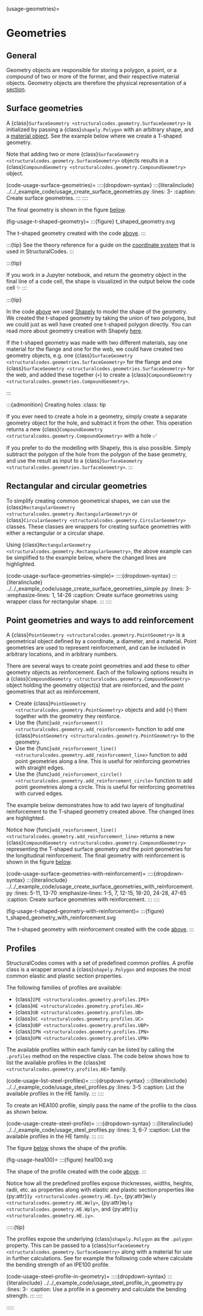(usage-geometries)=
# Geometries

## General

Geometry objects are responsible for storing a polygon, a point, or a _compound_ of two or more of the former, and their respective material objects. Geometry objects are therefore the physical representation of a [section](#usage-sections).

## Surface geometries

A {class}`SurfaceGeometry <structuralcodes.geometry.SurfaceGeometry>` is initialized by passing a {class}`shapely.Polygon` with an arbitrary shape, and a [material object](#api-materials). See the example below where we create a T-shaped geometry.

Note that adding two or more {class}`SurfaceGeometry <structuralcodes.geometry.SurfaceGeometry>` objects results in a {class}`CompoundGeometry <structuralcodes.geometry.CompoundGeometry>` object.

(code-usage-surface-geometries)=
::::{dropdown-syntax}
:::{literalinclude} ../../_example_code/usage_create_surface_geometries.py
:lines: 3-
:caption: Create surface geometries.
:::
::::

The final geometry is shown in the figure [below](#fig-usage-t-shaped-geometry).

(fig-usage-t-shaped-geometry)=
:::{figure} t_shaped_geometry.svg

The t-shaped geometry created with the code [above](#code-usage-surface-geometries).
:::

:::{tip}
See the theory reference for a guide on the [coordinate system](#theory-grs) that is used in StructuralCodes.
:::

:::{tip}

If you work in a Jupyter notebook, and return the geometry object in the final line of a code cell, the shape is visualized in the output below the code cell ✨
:::

:::{tip}

In the code [above](#code-usage-surface-geometries) we used [Shapely](https://shapely.readthedocs.io) to model the shape of the geometry. We created the t-shaped geometry by taking the union of two polygons, but we could just as well have created one t-shaped polygon directly. You can read more about geometry creation with Shapely [here](https://shapely.readthedocs.io/en/stable/geometry.html).

If the t-shaped geometry was made with two different materials, say one material for the flange and one for the web, we could have created two geometry objects, e.g. one {class}`SurfaceGeometry <structuralcodes.geometries.SurfaceGeometry>` for the flange and one {class}`SurfaceGeometry <structuralcodes.geometries.SurfaceGeometry>` for the web, and added these together (`+`) to create a {class}`CompoundGeometry <structuralcodes.geometries.CompoundGeometry>`.

:::

:::{admonition} Creating holes
:class: tip

If you ever need to create a hole in a geometry, simply create a separate geometry object for the hole, and subtract it from the other. This operation returns a new {class}`CompoundGeometry <structuralcodes.geometry.CompoundGeometry>` with a hole ✅

If you prefer to do the modelling with Shapely, this is also possible. Simply subtract the polygon of the hole from the polygon of the base geometry, and use the result as input to a {class}`SurfaceGeometry <structuralcodes.geometries.SurfaceGeometry>`.
:::

## Rectangular and circular geometries

To simplify creating common geometrical shapes, we can use the {class}`RectangularGeometry <structuralcodes.geometry.RectangularGeometry>` or {class}`CircularGeometry <structuralcodes.geometry.CircularGeometry>` classes. These classes are wrappers for creating surface geometries with either a rectangular or a circular shape.

Using {class}`RectangularGeometry <structuralcodes.geometry.RectangularGeometry>`, the above example can be simplified to the example below, where the changed lines are highlighted.

(code-usage-surface-geometries-simple)=
::::{dropdown-syntax}
:::{literalinclude} ../../_example_code/usage_create_surface_geometries_simple.py
:lines: 3-
:emphasize-lines: 1, 14-26
:caption: Create surface geometries using wrapper class for rectangular shape.
:::
::::

## Point geometries and ways to add reinforcement

A {class}`PointGeometry <structuralcodes.geometry.PointGeometry>` is a geometrical object defined by a coordinate, a diameter, and a material. Point geometries are used to represent reinforcement, and can be included in arbitrary locations, and in arbitrary numbers.

There are several ways to create point geometries and add these to other geometry objects as reinforcement. Each of the following options results in a {class}`CompoundGeometry <structuralcodes.geometry.CompoundGeometry>` object holding the geometry object(s) that are reinforced, and the point geometries that act as reinforcement.

- Create {class}`PointGeometry <structuralcodes.geometry.PointGeometry>` objects and add (`+`) them together with the geometry they reinforce.
- Use the {func}`add_reinforcement() <structuralcodes.geometry.add_reinforcement>` function to add one {class}`PointGeometry <structuralcodes.geometry.PointGeometry>` to the geometry.
- Use the {func}`add_reinforcement_line() <structuralcodes.geometry.add_reinforcement_line>` function to add point geometries along a line. This is useful for reinforcing geometries with straight edges.
- Use the {func}`add_reinforcement_circle() <structuralcodes.geometry.add_reinforcement_circle>` function to add point geometries along a circle. This is useful for reinforcing geometries with curved edges.

The example below demonstrates how to add two layers of longitudinal reinforcement to the T-shaped geometry created above. The changed lines are highlighted.

Notice how {func}`add_reinforcement_line() <structuralcodes.geometry.add_reinforcement_line>` returns a new {class}`CompoundGeometry <structuralcodes.geometry.CompoundGeometry>` representing the T-shaped surface geometry _and_ the point geometries for the longitudinal reinforcement. The final geometry with reinforcement is shown in the figure [below](#fig-usage-t-shaped-geometry-with-reinforcement).

(code-usage-surface-geometries-with-reinforcement)=
::::{dropdown-syntax}
:::{literalinclude} ../../_example_code/usage_create_surface_geometries_with_reinforcement.py
:lines: 5-11, 13-70
:emphasize-lines: 1-5, 7, 12-15, 18-20, 24-28, 47-65
:caption: Create surface geometries with reinforcement.
:::
::::

(fig-usage-t-shaped-geometry-with-reinforcement)=
:::{figure} t_shaped_geometry_with_reinforcement.svg

The t-shaped geometry with reinforcement created with the code [above](#code-usage-surface-geometries-with-reinforcement).
:::

## Profiles

StructuralCodes comes with a set of predefined common profiles. A profile class is a wrapper around a {class}`shapely.Polygon` and exposes the most common elastic and plastic section properties.

The following families of profiles are available:

- {class}`IPE <structuralcodes.geometry.profiles.IPE>`
- {class}`HE <structuralcodes.geometry.profiles.HE>`
- {class}`UB <structuralcodes.geometry.profiles.UB>`
- {class}`UC <structuralcodes.geometry.profiles.UC>`
- {class}`UBP <structuralcodes.geometry.profiles.UBP>`
- {class}`IPN <structuralcodes.geometry.profiles.IPN>`
- {class}`UPN <structuralcodes.geometry.profiles.UPN>`

The available profiles within each family can be listed by calling the `.profiles` method on the respective class. The code below shows how to list the available profiles in the {class}`HE <structuralcodes.geometry.profiles.HE>` family.

(code-usage-list-steel-profiles)=
::::{dropdown-syntax}
:::{literalinclude} ../../_example_code/usage_steel_profiles.py
   :lines: 3-5
   :caption: List the available profiles in the HE family.
:::
::::

To create an HEA100 profile, simply pass the name of the profile to the class as shown below.

(code-usage-create-steel-profile)=
::::{dropdown-syntax}
:::{literalinclude} ../../_example_code/usage_steel_profiles.py
   :lines: 3, 6-7
   :caption: List the available profiles in the HE family.
:::
::::

The figure [below](#fig-usage-hea100) shows the shape of the profile.

(fig-usage-hea100)=
:::{figure} hea100.svg

The shape of the profile created with the code [above](#code-usage-create-steel-profile).
:::

Notice how all the predefined profiles expose thicknesses, widths, heights, radii, etc. as properties along with elastic and plastic section properties like {py:attr}`Iy <structuralcodes.geometry.HE.Iy>`, {py:attr}`Wely <structuralcodes.geometry.HE.Wely>`, {py:attr}`Wply <structuralcodes.geometry.HE.Wply>`, and {py:attr}`iy <structuralcodes.geometry.HE.iy>`.

:::::{tip}

The profiles expose the underlying {class}`shapely.Polygon` as the `.polygon` property. This can be passed to a {class}`SurfaceGeometry <structuralcodes.geometry.SurfaceGeometry>` along with a material for use in further calculations. See for example the following code where calculate the bending strength of an IPE100 profile.

(code-usage-steel-profile-in-geometry)=
::::{dropdown-syntax}
:::{literalinclude} ../../_example_code/usage_steel_profile_in_geometry.py
   :lines: 3-
   :caption: Use a profile in a geometry and calculate the bending strength.
:::
::::

:::::
